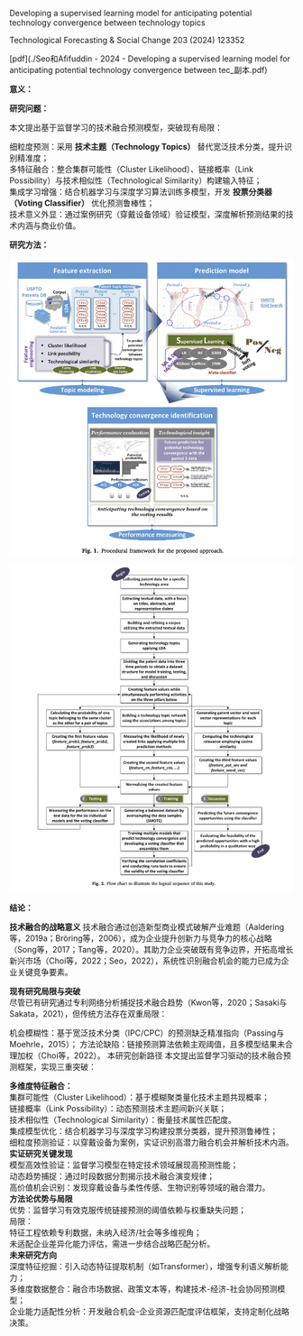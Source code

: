Developing a supervised learning model for anticipating potential technology convergence between technology topics

Technological Forecasting & Social Change 203 (2024) 123352

[pdf](./Seo和Afifuddin - 2024 - Developing a supervised learning model for anticipating potential technology convergence between tec_副本.pdf)  

**意义：**  



**研究问题：** 

本文提出基于监督学习的技术融合预测模型，突破现有局限：

细粒度预测：采用 **技术主题（Technology Topics）** 替代宽泛技术分类，提升识别精准度；  
多特征融合：整合集群可能性（Cluster Likelihood）、链接概率（Link Possibility）与技术相似性（Technological Similarity）构建输入特征；  
集成学习增强：结合机器学习与深度学习算法训练多模型，开发 **投票分类器（Voting Classifier）** 优化预测鲁棒性；  
技术意义外显：通过案例研究（穿戴设备领域）验证模型，深度解析预测结果的技术内涵与商业价值。


**研究方法：**


![监督学习-技术主题-技术融合.png](%E7%9B%91%E7%9D%A3%E5%AD%A6%E4%B9%A0-%E6%8A%80%E6%9C%AF%E4%B8%BB%E9%A2%98-%E6%8A%80%E6%9C%AF%E8%9E%8D%E5%90%88.png)


![截屏2025-03-18 21.58.02.png](%E6%88%AA%E5%B1%8F2025-03-18%2021.58.02.png)

**结论：** 

**技术融合的战略意义**
技术融合通过创造新型商业模式破解产业难题（Aaldering等，2019a；Bröring等，2006），成为企业提升创新力与竞争力的核心战略（Song等，2017；Tang等，2020）。其助力企业突破既有竞争边界，开拓高增长新兴市场（Choi等，2022；Seo，2022），系统性识别融合机会的能力已成为企业关键竞争要素。

**现有研究局限与突破**  
尽管已有研究通过专利网络分析捕捉技术融合趋势（Kwon等，2020；Sasaki与Sakata，2021），但传统方法存在双重局限：  

机会模糊性：基于宽泛技术分类（IPC/CPC）的预测缺乏精准指向（Passing与Moehrle，2015）；
方法论缺陷：链接预测算法依赖主观阈值，且多模型结果未合理加权（Choi等，2022）。
本研究创新路径
本文提出监督学习驱动的技术融合预测框架，实现三重突破：

**多维度特征融合：**  
集群可能性（Cluster Likelihood）：基于模糊聚类量化技术主题共现概率；  
链接概率（Link Possibility）：动态预测技术主题间新兴关联；  
技术相似性（Technological Similarity）：衡量技术属性匹配度。  
集成模型优化：结合机器学习与深度学习构建投票分类器，提升预测鲁棒性；  
细粒度预测验证：以穿戴设备为案例，实证识别高潜力融合机会并解析技术内涵。  
**实证研究关键发现**  
模型高效性验证：监督学习模型在特定技术领域展现高预测性能；  
动态趋势捕捉：通过时段数据分割揭示技术融合演变规律；  
高价值机会识别：发现穿戴设备与柔性传感、生物识别等领域的融合潜力。  
**方法论优势与局限**  
优势：监督学习有效克服传统链接预测的阈值依赖与权重缺失问题；  
局限：  
特征工程依赖专利数据，未纳入经济/社会等多维视角；  
未适配企业差异化能力评估，需进一步结合战略匹配分析。  
**未来研究方向**  
深度特征挖掘：引入动态特征提取机制（如Transformer），增强专利语义解析能力；  
多维度数据整合：融合市场数据、政策文本等，构建技术-经济-社会协同预测模型；  
企业能力适配性分析：开发融合机会-企业资源匹配度评估框架，支持定制化战略决策。
